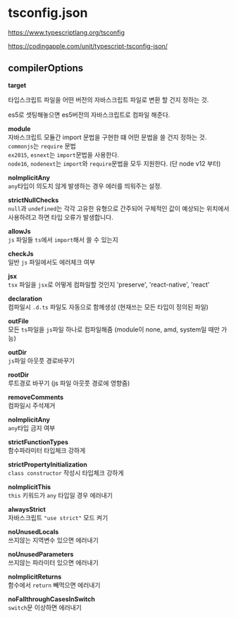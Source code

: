 # tsconfig.json

https://www.typescriptlang.org/tsconfig

https://codingapple.com/unit/typescript-tsconfig-json/

## compilerOptions

**target**

타입스크립트 파일을 어떤 버전의 자바스크립트 파일로 변환 할 건지 정하는 것.

es5로 셋팅해놓으면 es5버전의 자바스크립트로 컴파일 해준다.

**module**   
자바스크립트 모듈간 import 문법을 구현한 떄 어떤 문법을 쓸 건지 정하는 것.   
`commonjs`는 `require` 문법   
`ex2015`, `esnext`는 `import`문법을 사용한다.   
`node16`, `nodenext`는 `import`와 `require`문법을 모두 지원한다. (단 node v12 부터)

**noImplicitAny**   
`any`타입이 의도치 않게 발생하는 경우 에러를 띄워주는 설정.

**strictNullChecks**   
`null`과 `undefined`는 각각 고유한 유형으로 간주되어 구체적인 값이 예상되는 위치에서 사용하려고 하면 타입 오류가 발생합니다.

**allowJs**   
`js` 파일들 `ts`에서 `import`해서 쓸 수 있는지

**checkJs**   
일반 `js` 파일에서도 에러체크 여부

**jsx**   
`tsx` 파일을 `jsx`로 어떻게 컴파일할 것인지 
'preserve', 'react-native', 'react'

**declaration**   
컴파일시 `.d.ts` 파일도 자동으로 함께생성 (현재쓰는 모든 타입이 정의된 파일)

**outFile**   
모든 `ts`파일을 `js`파일 하나로 컴파일해줌 (module이 none, amd, system일 때만 가능)

**outDir**   
`js`파일 아웃풋 경로바꾸기

**rootDir**    
루트경로 바꾸기 (js 파일 아웃풋 경로에 영향줌)

**removeComments**   
컴파일시 주석제거

**noImplicitAny**   
`any`타입 금지 여부

**strictFunctionTypes**   
함수파라미터 타입체크 강하게

**strictPropertyInitialization**   
`class constructor` 작성시 타입체크 강하게

**noImplicitThis**   
`this` 키워드가 `any` 타입일 경우 에러내기

**alwaysStrict**   
자바스크립트 `"use strict"` 모드 켜기

**noUnusedLocals**   
쓰지않는 지역변수 있으면 에러내기

**noUnusedParameters**   
쓰지않는 파라미터 있으면 에러내기

**noImplicitReturns**    
함수에서 `return` 빼먹으면 에러내기

**noFallthroughCasesInSwitch**   
`switch`문 이상하면 에러내기